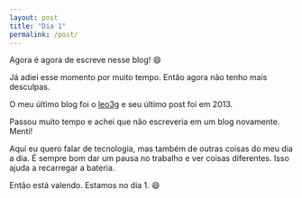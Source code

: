 ```yaml
---
layout: post
title: "Dia 1"
permalink: /post/
---
```


Agora é agora de escreve nesse blog! :smile:

Já adiei esse momento por muito tempo. Então agora não tenho mais desculpas.

O meu último blog foi o [leo3g](http://leo3g.blogspot.com/) e seu último post foi em 2013.

Passou muito tempo e achei que não escreveria em um blog novamente. Menti!

Aqui eu quero falar de tecnologia, mas também de outras coisas do meu dia a dia. É sempre bom dar um pausa no trabalho e ver coisas diferentes. Isso ajuda a recarregar a bateria.

Então está valendo. Estamos no dia 1. :smile:
